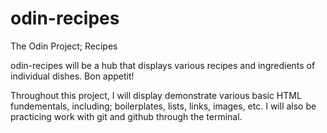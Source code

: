# odin-recipes
The Odin Project; Recipes

odin-recipes will be a hub that displays various recipes and ingredients of individual dishes. Bon appetit!

Throughout this project, I will display demonstrate various basic HTML fundementals, including; boilerplates, lists, links, images, etc. I will also be practicing work with git and github through the terminal.  